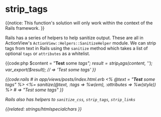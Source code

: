 # strip_tags

{{notice:
    This function's solution will only work within the context of the Rails
    framework.
}}

Rails has a series of helpers to help sanitize output. These are all in
ActionView's `ActionView::Helpers::SanitizeHelper` module. We can strip tags
from text in Rails using the `sanitize` method which takes a list of optional
`tags` or `attributes` as a whitelist.

{{code:php
    $content = "<strong>Test</strong> some <em>tags<em>";
    $result = strip_tags($content, '<em>');
    var_export($result);
    // => 'Test some <em>tags<em>'
}}

{{code:rails
    # in app/views/posts/index.html.erb
    <% @text = "<strong>Test</strong> some <em>tags<em>" %>
    <%= sanitize(@text, :tags => %w(em), :attributes => %w(style)) %>
    # => "Test some <em>tags<em>"
}}

Rails also has helpers to `sanitize_css`, `strip_tags`, `strip_links`


{{related:
    strings/htmlspecialchars
}}
